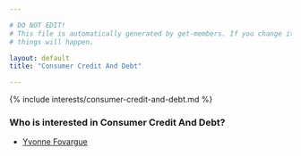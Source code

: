 ```yaml
---

# DO NOT EDIT!
# This file is automatically generated by get-members. If you change it, bad
# things will happen.

layout: default
title: "Consumer Credit And Debt"

---
```


{% include interests/consumer-credit-and-debt.md %}

### Who is interested in Consumer Credit And Debt?


* [Yvonne Fovargue](members/yvonne-fovargue.html)

